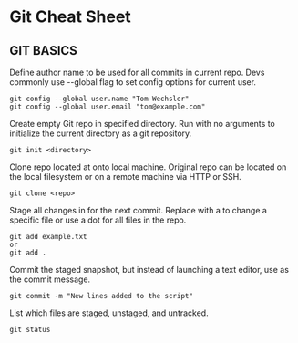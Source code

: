 # Git Cheat Sheet

## GIT BASICS
Define author name to be used for all commits in current repo. Devs commonly use --global flag to set config options for current user.  

```
git config --global user.name "Tom Wechsler"
git config --global user.email "tom@example.com"
```

Create empty Git repo in specified directory. Run with no arguments to initialize the current directory as a git repository.  

```
git init <directory>
```

Clone repo located at <repo> onto local machine. Original repo can be located on the local filesystem or on a remote machine via HTTP or SSH.  

```
git clone <repo>
```

Stage all changes in <directory> for the next commit. Replace <directory> with a <file> to change a specific file or use a dot for all files in the repo.  

```
git add example.txt
or
git add .

```

Commit the staged snapshot, but instead of launching a text editor, use <message> as the commit message.  

```
git commit -m "New lines added to the script"
```

List which files are staged, unstaged, and untracked.  

```
git status
```

